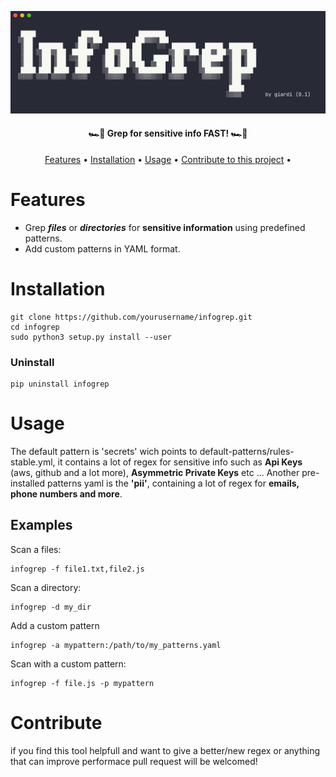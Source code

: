 ![Logo](freeze.png)

<h4 align="center">🏎️💨 Grep for sensitive info FAST! 🏎️💨</h4>

<p align="center">
  <a href="#Features">Features</a> •
  <a href="#Installation">Installation</a> •
  <a href="#Usage">Usage</a> •
  <a href="#Contribute">Contribute to this project</a> •
</p>


# Features

- Grep ***files*** or ***directories*** for ****sensitive information**** using predefined patterns.
- Add custom patterns in YAML format.


# Installation


    git clone https://github.com/yourusername/infogrep.git
    cd infogrep
    sudo python3 setup.py install --user

### Uninstall

    pip uninstall infogrep

# Usage

The default pattern is 'secrets' wich points to default-patterns/rules-stable.yml, it contains a lot of regex for sensitive 
info such as **Api Keys** (aws, github and a lot more), **Asymmetric Private Keys** etc ...
Another pre-installed patterns yaml is the **'pii'**, containing a lot of regex for **emails, phone numbers and more**.

## Examples

Scan a files:

    infogrep -f file1.txt,file2.js

Scan a directory:

    infogrep -d my_dir

Add a custom pattern

    infogrep -a mypattern:/path/to/my_patterns.yaml

Scan with a custom pattern:

    infogrep -f file.js -p mypattern

# Contribute

if you find this tool helpfull and want to give a better/new regex or anything that can improve performace pull request will be welcomed!
